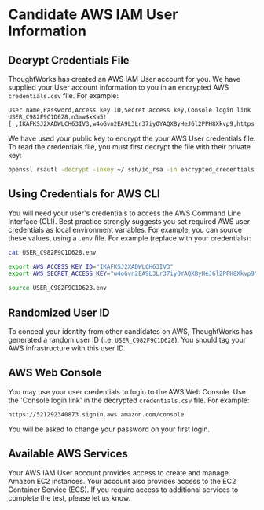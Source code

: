 # Candidate AWS IAM User Information

## Decrypt Credentials File

ThoughtWorks has created an AWS IAM User account for you. We have supplied your User account information to you in an encrypted AWS `credentials.csv` file. For example:

```text
User name,Password,Access key ID,Secret access key,Console login link
USER_C982F9C1D628,n3mw$xKa5![_,IKAFKSJ2XADWLCH63IV3,w4oGvn2EA9L3Lr37iyOYAQXByHeJ6l2PPH8Xkvp9,https://521292340873.signin.aws.amazon.com/console
```

We have used your public key to encrypt the your AWS User credentials file. To read the credentials file, you must first decrypt the file with their private key:

```bash
openssl rsautl -decrypt -inkey ~/.ssh/id_rsa -in encrypted_credentials.csv -out credentials.csv
```

## Using Credentials for AWS CLI

You will need your user's credentials to access the AWS Command Line Interface (CLI). Best practice strongly suggests you set required AWS user credentials as local environment variables. For example, you can source these values, using a `.env` file. For example (replace with your credentials):

```bash
cat USER_C982F9C1D628.env
```

```bash
export AWS_ACCESS_KEY_ID="IKAFKSJ2XADWLCH63IV3"
export AWS_SECRET_ACCESS_KEY="w4oGvn2EA9L3Lr37iyOYAQXByHeJ6l2PPH8Xkvp9"
```

```bash
source USER_C982F9C1D628.env
```

## Randomized User ID

To conceal your identity from other candidates on AWS, ThoughtWorks has generated a random user ID (i.e. `USER_C982F9C1D628`). You should tag your AWS infrastructure with this user ID.

## AWS Web Console

You may use your user credentials to login to the AWS Web Console. Use the 'Console login link' in the decrypted `credentials.csv` file. For example:

```text
https://521292340873.signin.aws.amazon.com/console
```

You will be asked to change your password on your first login.

## Available AWS Services

Your AWS IAM User account provides access to create and manage Amazon EC2 instances. Your account also provides access to the EC2 Container Service (ECS). If you require access to additional services to complete the test, please let us know.
